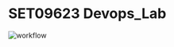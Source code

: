 # SET09623 Devops_Lab

![workflow](https://github.com/maythazinphyo1/Devops_Lab/actions/workflows/main.yml/badge.svg)